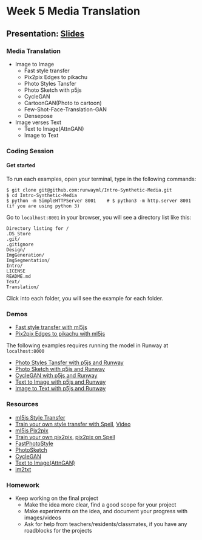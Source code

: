 # Week 5 Media Translation

## Presentation: [Slides](https://drive.google.com/file/d/1GoChCMzgVu9WdHH4V7bo1so4epcJXNDB/view?usp=sharing)

### Media Translation
- Image to Image
  - Fast style transfer
  - Pix2pix Edges to pikachu
  - Photo Styles Tansfer
  - Photo Sketch with p5js
  - CycleGAN
  - CartoonGAN(Photo to cartoon)
  - Few-Shot-Face-Translation-GAN
  - Densepose
- Image verses Text
  - Text to Image(AttnGAN)
  - Image to Text

### Coding Session
#### Get started
To run each examples, open your terminal, type in the following commands:
```
$ git clone git@github.com:runwayml/Intro-Synthetic-Media.git
$ cd Intro-Synthetic-Media
$ python -m SimpleHTTPServer 8001    # $ python3 -m http.server 8001 (if you are using python 3)
```
Go to `localhost:8001` in your browser, you will see a directory list like this:
```
Directory listing for /
.DS_Store
.git/
.gitignore
Design/
ImgGeneration/
ImgSegmentation/
Intro/
LICENSE
README.md
Text/
Translation/
```

Click into each folder, you will see the example for each folder.

### Demos
- [Fast style transfer with ml5js](https://runwayml.github.io/Intro-Synthetic-Media/Translation/styleTransfer-ml5/StyleTransfer_Video/)
- [Pix2pix Edges to pikachu with ml5js](https://runwayml.github.io/Intro-Synthetic-Media/Translation/pix2pix-ml5)

The following examples requires running the model in Runway at `localhost:8000`
- [Photo Styles Tansfer with p5js and Runway](https://runwayml.github.io/Intro-Synthetic-Media/Translation/photostylestansfer/)
- [Photo Sketch with p5js and Runway](https://runwayml.github.io/Intro-Synthetic-Media/Translation/PhotoSketch)
- [CycleGAN with p5js and Runway](https://runwayml.github.io/Intro-Synthetic-Media/Translation/CycleGAN)
- [Text to Image with p5js and Runway](https://runwayml.github.io/Intro-Synthetic-Media/Translation/Text2Image)
- [Image to Text with p5js and Runway](https://runwayml.github.io/Intro-Synthetic-Media/Translation/im2txt/)

### Resources
* [ml5js Style Transfer](https://learn.ml5js.org/docs/#/reference/style-transfer)
* [Train your own style transfer with Spell](https://github.com/yining1023/styleTransfer_spell), [Video](https://www.youtube.com/watch?v=gye9hSIrRWI)
* [ml5js Pix2pix](https://learn.ml5js.org/docs/#/reference/pix2pix)
* [Train your own pix2pix](https://github.com/yining1023/pix2pix_tensorflowjs_lite), [pix2pix on Spell](https://github.com/yining1023/pix2pix_spell)
* [FastPhotoStyle](https://github.com/NVIDIA/FastPhotoStyle)
* [PhotoSketch](https://perso.telecom-paristech.fr/boubek/papers/PhotoSketch/)
* [CycleGAN](https://github.com/junyanz/pytorch-CycleGAN-and-pix2pix)
* [Text to Image(AttnGAN)](https://github.com/taoxugit/AttnGAN)
* [im2txt](https://github.com/tensorflow/models/tree/master/research/im2txt)

### Homework
- Keep working on the final project
  - Make the idea more clear, find a good scope for your project
  - Make experiments on the idea, and document your progress with images/videos
  - Ask for help from teachers/residents/classmates, if you have any roadblocks for the projects
